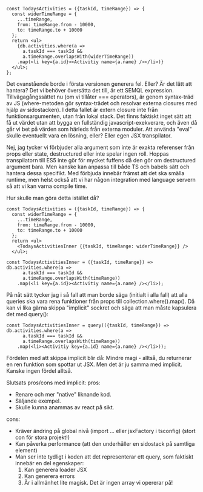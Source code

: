 

```tsx
const TodaysActivities = ({taskId, timeRange}) => {
  const widerTimeRange = {
    ...timeRange,
    from: timeRange.from - 10000,
    to: timeRange.to + 10000
  };
  return <ul>
    {db.activities.where(a =>
      a.taskId === taskId &&
      a.timeRange.overlapsWith(widerTimeRange))
    .map(<li key={a.id}><Activitiy name={a.name} /></li>)}
  </ul>;
};

```
Det ovanstående borde i första versionen generera fel. Eller? Är det lätt att hantera?
Det vi behöver översätta det till, är ett SEMQL expression. Tillvägagångssättet nu (om vi tillåter === operators), är genom syntax-träd av JS (where-metoden gör syntax-trädet och resolvar externa closures
med hjälp av sidostacken). I detta fallet är extern closure inte från funktionsargumenten, utan från lokal
stack. Det finns faktiskt inget sätt att få ut värdet utan att bygga en fullständig javascript-exekverare, och även då går vi bet på värden som härleds från externa moduler. Att använda "eval" skulle eventuellt vara
en lösning, eller? Eller egen JSX transpilator.

Nej, jag tycker vi förbjuder alla argument som inte är exakta referenser från props eller state, destructured eller inte spelar ingen roll. Hoppas transpilatorn till ES5 inte gör för mycket fuffens då den gör om destructured argument bara. Men kanske kan anpassa till både TS och babels sätt och hantera dessa specifikt. Med förbjuda innebär främst att det ska smälla runtime, men helst också att vi har någon integration med language servern så att vi kan varna compile time.

Hur skulle man göra detta istället då?

```tsx
const TodaysActivities = ({taskId, timeRange}) => {
  const widerTimeRange = {
    ...timeRange,
    from: timeRange.from - 10000,
    to: timeRange.to + 10000
  };
  return <ul>
    <TodaysActivitiesInner {{taskId, timeRange: widerTimeRange}} />
  </ul>;

const TodaysActivitiesInner = ({taskId, timeRange}) => db.activities.where(a =>
      a.taskId === taskId &&
      a.timeRange.overlapsWith(timeRange))
    .map(<li key={a.id}><Activitiy name={a.name} /></li>);

```

På nåt sätt tycker jag i så fall att man borde säga (initialt i alla fall) att alla queries ska vara rena funktioner från props till collection.where().map(). Då kan vi lika gärna skippa "implicit" sockret och säga att man måste kapsulera det med query():

```tsx
const TodaysActivitiesInner = query(({taskId, timeRange}) => db.activities.where(a =>
      a.taskId === taskId &&
      a.timeRange.overlapsWith(timeRange))
    .map(<li><Activitiy key={a.id} name={a.name} /></li>));
```

Fördelen med att skippa implicit blir då: Mindre magi - alltså, du returnerar en ren funktion som spottar ut JSX. Men det är ju samma med implicit. Kanske ingen fördel alltså.

Slutsats pros/cons med implicit:
pros:
* Renare och mer "native" liknande kod.
* Säljande exempel.
* Skulle kunna anammas av react på sikt.

cons:
* Kräver ändring på global nivå (import ... eller jsxFactory i tsconfig) (stort con för stora projekt!)
* Kan påverka performance (att den underhåller en sidostack på samtliga element)
* Man ser inte tydligt i koden att det representerar ett query, som faktiskt innebär en del egenskaper:
  1. Kan generera loader JSX
  2. Kan generera errors
  3. Är i allmänhet lite magisk. Det är ingen array vi opererar på!

  